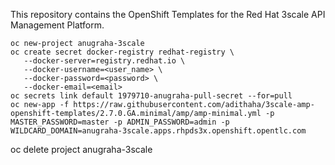 
This repository contains the OpenShift Templates for the Red Hat 3scale API Management Platform.


 ```
oc new-project anugraha-3scale
oc create secret docker-registry redhat-registry \
    --docker-server=registry.redhat.io \
    --docker-username=<user_name> \
    --docker-password=<password> \
    --docker-email=<email>
oc secrets link default 1979710-anugraha-pull-secret --for=pull
oc new-app -f https://raw.githubusercontent.com/adithaha/3scale-amp-openshift-templates/2.7.0.GA.minimal/amp/amp-minimal.yml -p MASTER_PASSWORD=master -p ADMIN_PASSWORD=admin -p WILDCARD_DOMAIN=anugraha-3scale.apps.rhpds3x.openshift.opentlc.com

```
oc delete project anugraha-3scale
```
```
